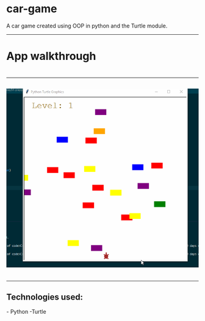 # car-game
 A car game created using OOP in python and the Turtle module.
<hr>
<h1>App walkthrough<h1>
<hr>
<img src="python_cargame2.gif">
<hr>
<h2>Technologies used:</h2>
- Python
-Turtle